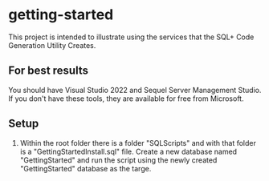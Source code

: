 # getting-started
This project is intended to illustrate using the services that the SQL+ Code Generation Utility Creates.

## For best results 
You should have Visual Studio 2022 and Sequel Server Management Studio. If you don't have these tools, they are available for free from Microsoft.

## Setup
1. Within the root folder there is a folder "SQLScripts" and with that folder is a "GettingStartedInstall.sql" file. Create a new database named "GettingStarted" and run the script using the newly created "GettingStarted" database as the targe.
